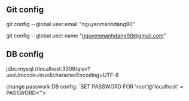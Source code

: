Git config
----
git config --global user.email "nguyenmanhdang90"

git config --global user.name "nguyenmanhdang90@gmail.com"


DB config
----
jdbc:mysql://localhost:3306/qlsv?useUnicode=true&characterEncoding=UTF-8

change passwork DB config: `SET PASSWORD FOR 'root'@'localhost' = PASSWORD<''>
